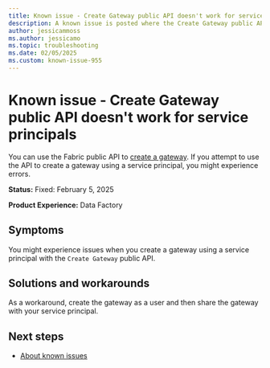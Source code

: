 ```yaml
---
title: Known issue - Create Gateway public API doesn't work for service principals
description: A known issue is posted where the Create Gateway public API doesn't work for service principals.
author: jessicammoss
ms.author: jessicamo
ms.topic: troubleshooting  
ms.date: 02/05/2025
ms.custom: known-issue-955
---
```


# Known issue - Create Gateway public API doesn't work for service principals

You can use the Fabric public API to [create a gateway](/rest/api/fabric/core/gateways/create-gateway). If you attempt to use the API to create a gateway using a service principal, you might experience errors.

**Status:** Fixed: February 5, 2025

**Product Experience:** Data Factory

## Symptoms

You might experience issues when you create a gateway using a service principal with the `Create Gateway` public API.

## Solutions and workarounds

As a workaround, create the gateway as a user and then share the gateway with your service principal.

## Next steps

- [About known issues](https://support.fabric.microsoft.com/known-issues)
